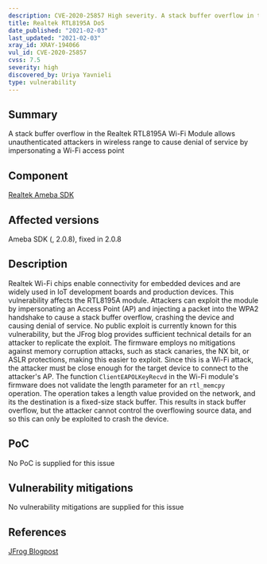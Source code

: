 ```yaml
---
description: CVE-2020-25857 High severity. A stack buffer overflow in the Realtek RTL8195A Wi-Fi Module allows unauthenticated attackers in wireless range to cause denial of service by impersonating a Wi-Fi access point
title: Realtek RTL8195A DoS
date_published: "2021-02-03"
last_updated: "2021-02-03"
xray_id: XRAY-194066
vul_id: CVE-2020-25857
cvss: 7.5
severity: high
discovered_by: Uriya Yavnieli
type: vulnerability
---
```

## Summary
A stack buffer overflow in the Realtek RTL8195A Wi-Fi Module allows unauthenticated attackers in wireless range to cause denial of service by impersonating a Wi-Fi access point

## Component

[Realtek Ameba SDK](https://www.amebaiot.com/en/ameba-sdk-summary/)

## Affected versions

Ameba SDK (, 2.0.8), fixed in 2.0.8

## Description

Realtek Wi-Fi chips enable connectivity for embedded devices and are widely used in IoT development boards and production devices. This vulnerability affects the RTL8195A module. Attackers can exploit the module by impersonating an Access Point (AP) and injecting a packet into the WPA2 handshake to cause a stack buffer overflow, crashing the device and causing denial of service. No public exploit is currently known for this vulnerability, but the JFrog blog provides sufficient technical details for an attacker to replicate the exploit. The firmware employs no mitigations against memory corruption attacks, such as stack canaries, the NX bit, or ASLR protections, making this easier to exploit. Since this is a Wi-Fi attack, the attacker must be close enough for the target device to connect to the attacker's AP. The function `ClientEAPOLKeyRecvd` in the Wi-Fi module's firmware does not validate the length parameter for an `rtl_memcpy` operation. The operation takes a length value provided on the network, and its the destination is a fixed-size stack buffer. This results in stack buffer overflow, but the attacker cannot control the overflowing source data, and so this can only be exploited to crash the device.

## PoC

No PoC is supplied for this issue

## Vulnerability mitigations

No vulnerability mitigations are supplied for this issue

## References

[JFrog Blogpost](https://jfrog.com/blog/major-vulnerabilities-discovered-and-patched-in-realtek-rtl8195a-wi-fi-module/)
